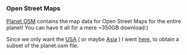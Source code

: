 ### Open Street Maps

[Planet OSM](http://wiki.openstreetmap.org/wiki/Planet.osm) contains the map data for Open Street Maps
for the entire planet! You can have it all for a mere ~350GB download:)

Since we only want the [USA](http://download.geofabrik.de/north-america-latest.osm.bz2) 
( or maybe [Asia](http://download.geofabrik.de/asia-latest.osm.bz2) ) I went 
[here](http://download.geofabrik.de/), to obtain a subset of the planet.osm file.
